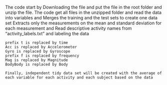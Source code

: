 The code start by Downloading the file and put the file in the root folder and unzip the file.
The code get all files in the unzipped folder and read the data into variables and Merges the training and the test sets to create one data set
Extracts only the measurements on the mean and standard deviation for each measurement and Read descriptive activity names from “activity_labels.txt”
and labeling the data

    prefix t is replaced by time
    Acc is replaced by Accelerometer
    Gyro is replaced by Gyroscope
    prefix f is replaced by frequency
    Mag is replaced by Magnitude
    BodyBody is replaced by Body
    
    Finally, independent tidy data set will be created with the average of each variable for each activity and each subject based on the data 
